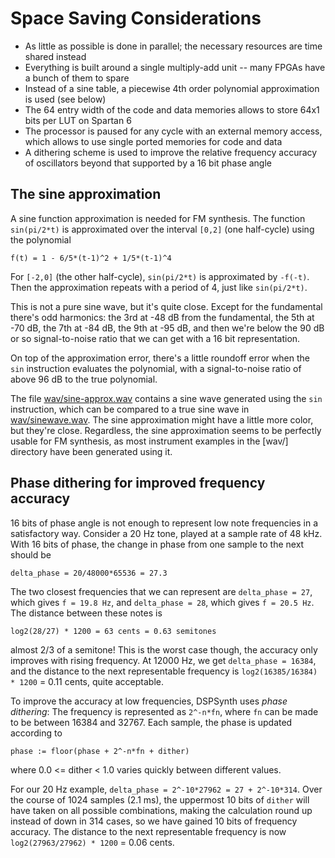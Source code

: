 Space Saving Considerations
===========================
* As little as possible is done in parallel; the necessary resources are time shared instead
* Everything is built around a single multiply-add unit -- many FPGAs have a bunch of them to spare
* Instead of a sine table, a piecewise 4th order polynomial approximation is used (see below)
* The 64 entry width of the code and data memories allows to store 64x1 bits per LUT on Spartan 6
* The processor is paused for any cycle with an external memory access, which allows to use single ported memories for code and data
* A dithering scheme is used to improve the relative frequency accuracy of oscillators beyond that supported by a 16 bit phase angle

The sine approximation
----------------------
A sine function approximation is needed for FM synthesis.
The function `sin(pi/2*t)` is approximated over the interval `[0,2]` (one half-cycle) using the polynomial

	f(t) = 1 - 6/5*(t-1)^2 + 1/5*(t-1)^4

For `[-2,0]` (the other half-cycle), `sin(pi/2*t)` is approximated by `-f(-t)`. Then the approximation repeats with a period of 4, just like `sin(pi/2*t)`.

This is not a pure sine wave, but it's quite close. Except for the fundamental there's odd harmonics: the 3rd at -48 dB from the fundamental, the 5th at -70 dB, the 7th at -84 dB, the 9th at -95 dB, and then we're below the 90 dB or so signal-to-noise ratio that we can get with a 16 bit representation.

On top of the approximation error, there's a little roundoff error when the `sin` instruction evaluates the polynomial, with a signal-to-noise ratio of above 96 dB to the true polynomial.

The file [wav/sine-approx.wav](wav/sine-approx.wav) contains a sine wave generated using the `sin` instruction, which can be compared to a true sine wave in [wav/sinewave.wav](wav/sinewave.wav). The sine approximation might have a little more color, but they're close. Regardless, the sine approximation seems to be perfectly usable for FM synthesis, as most instrument examples in the [wav/] directory have been generated using it.

Phase dithering for improved frequency accuracy
-----------------------------------------------
16 bits of phase angle is not enough to represent low note frequencies in a satisfactory way. Consider a 20 Hz tone, played at a sample rate of 48 kHz. With 16 bits of phase, the change in phase from one sample to the next should be

	delta_phase = 20/48000*65536 = 27.3

The two closest frequencies that we can represent are `delta_phase = 27`, which gives `f = 19.8 Hz`, and `delta_phase = 28`, which gives `f = 20.5 Hz`. The distance between these notes is

	log2(28/27) * 1200 = 63 cents = 0.63 semitones

almost 2/3 of a semitone! This is the worst case though, the accuracy only improves with rising frequency. At 12000 Hz, we get `delta_phase = 16384`, and the distance to the next representable frequency is `log2(16385/16384) * 1200` = 0.11 cents, quite acceptable.

To improve the accuracy at low frequencies, DSPSynth uses _phase dithering_:
The frequency is represented as `2^-n*fn`, where `fn` can be made to be between 16384 and 32767.
Each sample, the phase is updated according to

	phase := floor(phase + 2^-n*fn + dither)

where 0.0 <= dither < 1.0 varies quickly between different values.

For our 20 Hz example, `delta_phase = 2^-10*27962 = 27 + 2^-10*314`. Over the course of 1024 samples (2.1 ms), the uppermost 10 bits of `dither` will have taken on all possible combinations, making the calculation round up instead of down in 314 cases, so we have gained 10 bits of frequency accuracy. The distance to the next representable frequency is now `log2(27963/27962) * 1200` = 0.06 cents.
